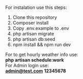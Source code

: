 For instalation use this steps:
1. Clone this repository
2. Composer install
3. Copy .env.example to .env
4. php artisan migrate
5. php artisan db:seed
6. npm install && npm run dev <br />

For to get hourly weather info use: <br />
<b>php artisan schedule:work </b><br />
For Admin login use:<br />
<b>admin@test.com</b>
<b>12345678</b>
